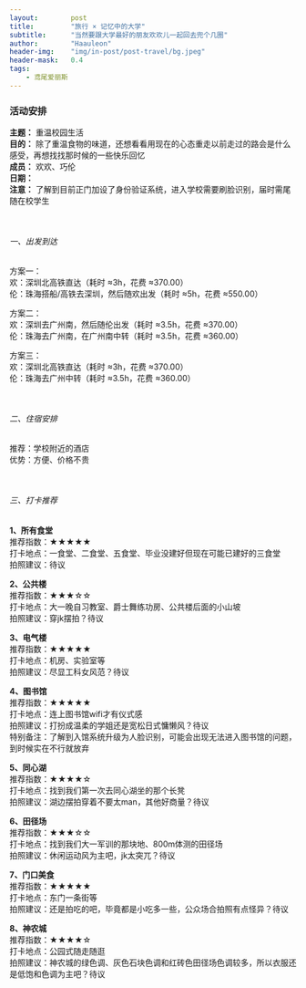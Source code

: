 ```yaml
---
layout:        post
title:         "旅行 × 记忆中的大学"
subtitle:      "当然要跟大学最好的朋友欢欢儿一起回去兜个几圈"
author:        "Haauleon"
header-img:    "img/in-post/post-travel/bg.jpeg"
header-mask:   0.4
tags:
    - 鸢尾爱丽斯
---
```


### 活动安排
**主题：** 重温校园生活        
**目的：** 除了重温食物的味道，还想看看用现在的心态重走以前走过的路会是什么感受，再想找找那时候的一些快乐回忆                
**成员：** 欢欢、巧伦     
**日期：**       
**注意：** 了解到目前正门加设了身份验证系统，进入学校需要刷脸识别，届时需尾随在校学生

<br>

###### 一、出发到达
方案一：        
欢：深圳北高铁直达（耗时 ≈3h，花费 ≈370.00）        
伦：珠海搭船/高铁去深圳，然后随欢出发（耗时 ≈5h，花费 ≈550.00）           

方案二：    
欢：深圳去广州南，然后随伦出发（耗时 ≈3.5h，花费 ≈370.00）         
伦：珠海去广州南，在广州南中转（耗时 ≈3.5h，花费 ≈360.00）       

方案三：    
欢：深圳北高铁直达（耗时 ≈3h，花费 ≈370.00）           
伦：珠海去广州中转（耗时 ≈3.5h，花费 ≈360.00）          

<br>

###### 二、住宿安排    
推荐：学校附近的酒店     
优势：方便、价格不贵       

<br>

###### 三、打卡推荐
**1、所有食堂**           
推荐指数：★★★★★      
打卡地点：一食堂、二食堂、五食堂、毕业没建好但现在可能已建好的三食堂       
拍照建议：待议   

**2、公共楼**          
推荐指数：★★★☆☆       
打卡地点：大一晚自习教室、爵士舞练功房、公共楼后面的小山坡         
拍照建议：穿jk摆拍？待议     

**3、电气楼**    
推荐指数：★★★★★         
打卡地点：机房、实验室等         
拍照建议：尽显工科女风范？待议     

**4、图书馆**      
推荐指数：★★★★★     
打卡地点：连上图书馆wifi才有仪式感       
拍照建议：打扮成温柔的学姐还是宽松日式慵懒风？待议         
特别备注：了解到入馆系统升级为人脸识别，可能会出现无法进入图书馆的问题，到时候实在不行就放弃             

**5、同心湖**      
推荐指数：★★★★☆      
打卡地点：找到我们第一次去同心湖坐的那个长凳        
拍照建议：湖边摆拍穿着不要太man，其他好商量？待议            

**6、田径场**       
推荐指数：★★★☆☆       
打卡地点：找到我们大一军训的那块地、800m体测的田径场      
拍照建议：休闲运动风为主吧，jk太突兀？待议     

**7、门口美食**       
推荐指数：★★★★★       
打卡地点：东门一条街等     
拍照建议：还是拍吃的吧，毕竟都是小吃多一些，公众场合拍照有点怪异？待议      

**8、神农城**    
推荐指数：★★★★☆     
打卡地点：公园式随走随逛      
拍照建议：神农城的绿色调、灰色石块色调和红砖色田径场色调较多，所以衣服还是低饱和色调为主吧？待议      
